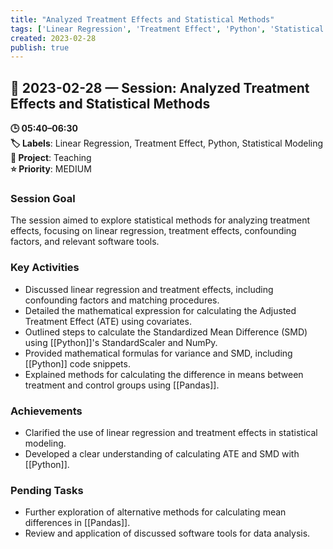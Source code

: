 ```yaml
---
title: "Analyzed Treatment Effects and Statistical Methods"
tags: ['Linear Regression', 'Treatment Effect', 'Python', 'Statistical Modeling']
created: 2023-02-28
publish: true
---
```


## 📅 2023-02-28 — Session: Analyzed Treatment Effects and Statistical Methods

**🕒 05:40–06:30**  
**🏷️ Labels**: Linear Regression, Treatment Effect, Python, Statistical Modeling  
**📂 Project**: Teaching  
**⭐ Priority**: MEDIUM  


### Session Goal
The session aimed to explore statistical methods for analyzing treatment effects, focusing on linear regression, treatment effects, confounding factors, and relevant software tools.

### Key Activities
- Discussed linear regression and treatment effects, including confounding factors and matching procedures.
- Detailed the mathematical expression for calculating the Adjusted Treatment Effect (ATE) using covariates.
- Outlined steps to calculate the Standardized Mean Difference (SMD) using [[Python]]'s StandardScaler and NumPy.
- Provided mathematical formulas for variance and SMD, including [[Python]] code snippets.
- Explained methods for calculating the difference in means between treatment and control groups using [[Pandas]].

### Achievements
- Clarified the use of linear regression and treatment effects in statistical modeling.
- Developed a clear understanding of calculating ATE and SMD with [[Python]].

### Pending Tasks
- Further exploration of alternative methods for calculating mean differences in [[Pandas]].
- Review and application of discussed software tools for data analysis.
